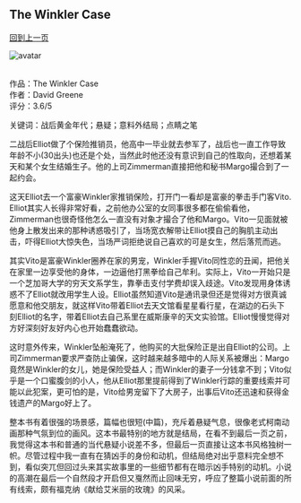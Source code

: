 ## The Winkler Case
[回到上一页](https://boheme13.github.io/books/)  &nbsp;&nbsp;

![avatar]()
<br>
<br>

<!-- 
romance: True
-->

作品：The Winkler Case <br>
作者：David Greene<br>
评分：3.6/5<br>

关键词：战后黄金年代；悬疑；意料外结局；点睛之笔

二战后Elliot做了个保险推销员，他高中一毕业就去参军了，战后也一直工作导致年龄不小(30出头)也还是个处，当然此时他还没有意识到自己的性取向，还想着某天和某个女生结婚生子。他的上司Zimmerman直接把他和秘书Margo撮合到了一起约会。

这天Elliot去一个富豪Winkler家推销保险，打开门一看却是富豪的拳击手门客Vito. Elliot其实人长得非常好看，之前他办公室的女同事很多都在偷偷看他，Zimmerman也很奇怪他怎么一直没有对象才撮合了他和Margo。Vito一见面就被他身上散发出来的那种诱惑吸引了，当场宽衣解带让Elliot摸自己的胸肌主动出击，吓得Elliot大惊失色，当场严词拒绝说自己喜欢的可是女生，然后落荒而逃。

其实Vito是富豪Winkler圈养在家的男宠，Winkler手握Vito同性恋的丑闻，把他关在家里一边享受他的身体，一边逼他打黑拳给自己牟利。实际上，Vito一开始只是一个芝加哥大学的穷天文系学生，靠拳击支付学费却误入歧途。Vito发现用身体诱惑不了Elliot就改用学生人设。Elliot虽然知道Vito是通讯录但还是觉得对方很真诚愿意和他交朋友，就这样Vito带着Elliot去天文馆看星星看行星，在湖边的石头下刻Elliot的名字，带着Elliot去自己系里在威斯康辛的天文实验馆。Elliot慢慢觉得对方好深刻好友好内心也开始蠢蠢欲动。

这时意外传来，Winkler坠船淹死了，他购买的大批保险正是出自Elliot的公司。上司Zimmerman要求严查防止骗保，这时越来越多暗中的人际关系被爆出：Margo竟然是Winkler的女儿，她是保险受益人；而Winkler的妻子一分钱拿不到；Vito似乎是一个口蜜腹剑的小人，他从Elliot那里提前得到了Winkler行踪的重要线索并可能以此犯案，更可怕的是，Vito给男宠留下了大房子，出事后Vito还迅速和获得金钱遗产的Margo好上了。

整本书有着很强的场景感，篇幅也很短(中篇)，充斥着悬疑气息，很像老式柯南动画那种气氛到位的画风。这本书最特别的地方就是结局，在看不到最后一页之前，我觉得这本书和普通的当代悬疑小说差不多，但最后一页直接让这本书风格独树一帜。尽管过程中我一直有在猜凶手的身份和动机，但结局绝对出乎意料完全想不到，看似突兀但回过头来其实故事里的一些细节都有在暗示凶手特别的动机。小说的高潮在最后一个自然段才开启但又戛然而止回味无穷，呼应了整篇小说前面的所有线索，颇有福克纳《献给艾米丽的玫瑰》的风采。